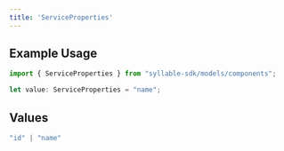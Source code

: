 ```yaml
---
title: 'ServiceProperties'
---
```


## Example Usage

```typescript
import { ServiceProperties } from "syllable-sdk/models/components";

let value: ServiceProperties = "name";
```

## Values

```typescript
"id" | "name"
```